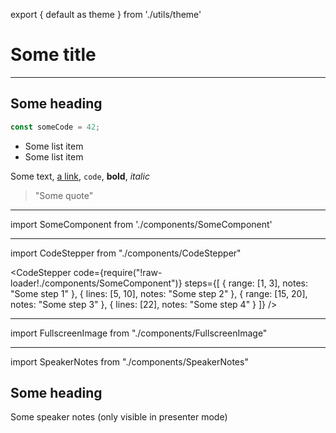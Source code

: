 export { default as theme } from './utils/theme'

# Some title

---

## Some heading

```javascript
const someCode = 42;
```

- Some list item
- Some list item

Some text, [a link](https://developer.mozilla.org), `code`, **bold**, _italic_

> "Some quote"

---

import SomeComponent from './components/SomeComponent'

<SomeComponent />

---

import CodeStepper from "./components/CodeStepper"

<CodeStepper
code={require("!raw-loader!./components/SomeComponent")}
steps={[
{ range: [1, 3], notes: "Some step 1" },
{ lines: [5, 10], notes: "Some step 2" },
{ range: [15, 20], notes: "Some step 3" },
{ lines: [22], notes: "Some step 4" }
]}
/>

---

import FullscreenImage from "./components/FullscreenImage"

<FullscreenImage src="./static/some-image.gif" />

---

import SpeakerNotes from "./components/SpeakerNotes"

## Some heading

<SpeakerNotes>
  Some speaker notes (only visible in presenter mode)
</SpeakerNotes>
